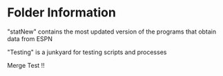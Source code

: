 
# Folder Information
"statNew" contains the most updated version of the programs that obtain data from ESPN

"Testing" is a junkyard for testing scripts and processes


Merge Test !!

